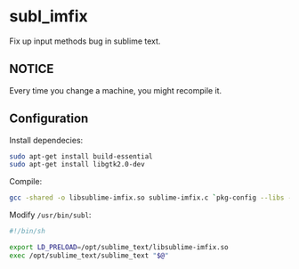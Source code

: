 # subl_imfix
Fix up input methods bug in sublime text.

## NOTICE
Every time you change a machine, you might recompile it.

## Configuration
Install dependecies:

```sh
sudo apt-get install build-essential
sudo apt-get install libgtk2.0-dev
```

Compile:

```sh
gcc -shared -o libsublime-imfix.so sublime-imfix.c `pkg-config --libs --cflags gtk+-2.0` -fPIC
```

Modify `/usr/bin/subl`:

```sh
#!/bin/sh

export LD_PRELOAD=/opt/sublime_text/libsublime-imfix.so
exec /opt/sublime_text/sublime_text "$@"
```